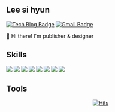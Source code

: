 ## Lee si hyun 
  [![Tech Blog Badge](http://img.shields.io/badge/-Tech%20blog-black?style=flat-square&logo=github&link=https://zzsza.github.io/)](https://github.com/sihyun96/)
  [![Gmail Badge](https://img.shields.io/badge/Gmail-d14836?style=flat-square&logo=Gmail&logoColor=white&link=mailto:snugyun01@gmail.com)](mailto:sihyun9627@gmail.com)
 
 👋 Hi there! I'm publisher & designer

 ## Skills
<img src="https://img.shields.io/badge/HTML5-20232a.svg?style=for-the-badge&logo=HTML5&logoColor=61DAFB" /> <img src="https://img.shields.io/badge/CSS3-20232a.svg?style=for-the-badge&logo=CSS3&logoColor=61DAFB" /> <img src="https://img.shields.io/badge/jQuery-FFCFCF.svg?style=for-the-badge&logo=jQuery&logoColor=61DAFB" /> <img src="https://img.shields.io/badge/jS-20232a.svg?style=for-the-badge&logo=javaScript&logoColor=61DAFB" /> <img src="https://img.shields.io/badge/GSAP-20232a.svg?style=for-the-badge&logo=GSAP&logoColor=61DAFB" /> <img src="https://img.shields.io/badge/React-20232a.svg?style=for-the-badge&logo=react&logoColor=61DAFB" /> <img src="https://img.shields.io/badge/
Lottie Animation-20232a.svg?style=for-the-badge&logo=lottie&logoColor=61DAFB" /> <img src="https://img.shields.io/badge/UI design-20232a.svg?style=for-the-badge&logo=UI&logoColor=61DAFB" />
 ## Tools
  

 <div align=center>
	
  [![Hits](https://hits.seeyoufarm.com/api/count/incr/badge.svg?url=https%3A%2F%2Fgithub.com%2Fgjbae1212%2Fhit-counter)](https://hits.seeyoufarm.com)
	
  </div>
                                                     

<!--
**sihyun96/sihyun96** is a ✨ _special_ ✨ repository because its `README.md` (this file) appears on your GitHub profile.

Here are some ideas to get you started:

- 🔭 I’m currently working on ...
- 🌱 I’m currently learning ...
- 👯 I’m looking to collaborate on ...
- 🤔 I’m looking for help with ...
- 💬 Ask me about ...
- 📫 How to reach me: ...
- 😄 Pronouns: ...
- ⚡ Fun fact: ...
-->
